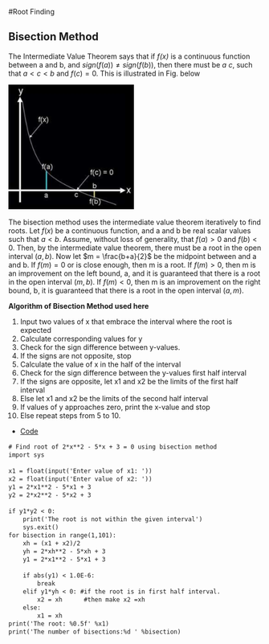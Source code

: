 #Root Finding

## Bisection Method
The Intermediate Value Theorem says that if _f(x)_ is a continuous function between a and b, and
$sign(f(a)) \neq sign(f(b))$, then there must be _a_ _c_, such that $a < c < b$ and $f(c) = 0$. This is illustrated
in Fig. below

[<img src="figure1.png" width="250"/>](figure1.png) 

The bisection method uses the intermediate value theorem iteratively to find roots. Let $f(x)$ be
a continuous function, and a and b be real scalar values such that $a < b$. Assume, without loss of
generality, that $f (a) > 0$ and $f (b) < 0$. Then, by the intermediate value theorem, there must be a root
in the open interval $(a, b)$. Now let $m = \frac{b+a}{2}$ be the midpoint between and a and b. If $f(m) = 0$ or
is close enough, then m is a root. If $f(m) > 0$, then m is an improvement on the left bound, a, and it
is guaranteed that there is a root in the open interval $(m, b)$. If $f(m) < 0$, then m is an improvement
on the right bound, b, it is guaranteed that there is a root in the open interval $(a, m)$.


**Algorithm of Bisection Method used here**
1. Input two values of x that embrace the interval where the root is expected
2. Calculate corresponding values for y
3. Check for the sign difference between y-values.
4. If the signs are not opposite, stop
5. Calculate the value of x in the half of the interval
6. Check for the sign difference between the y-values first half interval 
7. If the signs are opposite, let x1 and x2 be the limits of the first half interval
8. Else let x1 and x2 be the limits of the second half interval
9. If values of y approaches zero, print the x-value and stop
10. Else repeat steps from 5 to 10.

- [Code](https://github.com/nishantaMishra/computational-physics-in-python/blob/main/BisectionMethod/bisection.py)
```
# Find root of 2*x**2 - 5*x + 3 = 0 using bisection method
import sys

x1 = float(input('Enter value of x1: '))
x2 = float(input('Enter value of x2: '))
y1 = 2*x1**2 - 5*x1 + 3
y2 = 2*x2**2 - 5*x2 + 3

if y1*y2 < 0:
    print('The root is not within the given interval')
    sys.exit()
for bisection in range(1,101):
    xh = (x1 + x2)/2
    yh = 2*xh**2 - 5*xh + 3
    y1 = 2*x1**2 - 5*x1 + 3

    if abs(y1) < 1.0E-6:
        break
    elif y1*yh < 0: #if the root is in first half interval.
        x2 = xh      #then make x2 =xh
    else:
        x1 = xh
print('The root: %0.5f' %x1)
print('The number of bisections:%d ' %bisection)
```
